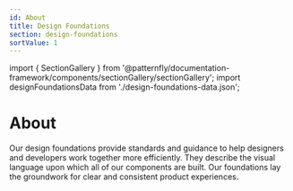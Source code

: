 ```yaml
---
id: About
title: Design Foundations
section: design-foundations
sortValue: 1
---
```


import { SectionGallery } from '@patternfly/documentation-framework/components/sectionGallery/sectionGallery';
import designFoundationsData from './design-foundations-data.json';

# About

Our design foundations provide standards and guidance to help designers and developers work together more efficiently. They describe the visual language upon which all of our components are built. Our foundations lay the groundwork for clear and consistent product experiences.

<SectionGallery
  section="design-foundations"
  galleryItemsData={designFoundationsData}
  placeholderText="Search design foundations by name"
  parseSubsections={true}
/>
